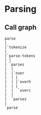 # Parsing


## Call graph

```
parse
|
|`tokenize
|
|`parse-tokens
| |
| `parses
|  |
|  |`over
|  | |
|  | |`overh
|  | |
|  |  `overc
|  |
|  `parses
| 
`parse
```
 
